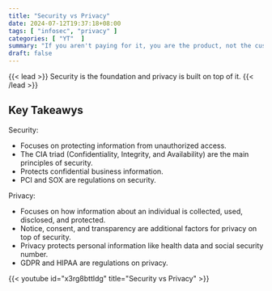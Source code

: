 ```yaml
---
title: "Security vs Privacy"
date: 2024-07-12T19:37:18+08:00
tags: [ "infosec", "privacy" ]
categories: [ "YT"  ]
summary: "If you aren't paying for it, you are the product, not the customer. Products don't get to call customer support."
draft: false
---
```

{{< lead >}}
Security is the foundation and privacy is built on top of it.
{{< /lead >}}

## Key Takeawys

Security:
 
 - Focuses on protecting information from unauthorized access.
 - The CIA triad (Confidentiality, Integrity, and Availability) are the main principles of security.
 - Protects confidential business information.
 - PCI and SOX are regulations on security.


Privacy:

 - Focuses on how information about an individual is collected, used, disclosed, and protected.
 - Notice, consent, and transparency are additional factors for privacy on top of security.
 - Privacy protects personal information like health data and social security number.
 - GDPR and HIPAA are regulations on privacy.

{{< youtube id="x3rg8bttldg" title="Security vs Privacy" >}}



